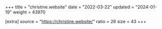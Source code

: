 +++
title = "christine.website"
date = "2022-03-22"
updated = "2024-01-19"
weight = 43970

[extra]
source = "https://christine.website/"
ratio = 26
size = 43
+++

